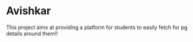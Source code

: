 # Avishkar
This project aims at providing a platform for students to easily fetch for pg details around them!!
